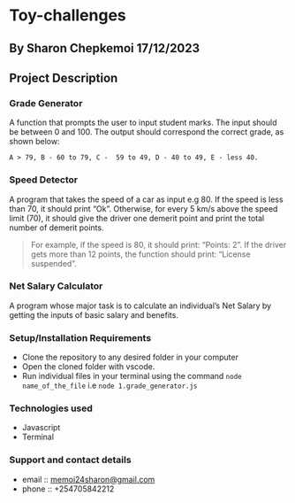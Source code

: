 # Toy-challenges

## By Sharon Chepkemoi 17/12/2023

## Project Description

### Grade Generator
A function that prompts the user to input student marks. The 
input should be between 0 and 100. The output should correspond the 
correct grade, as shown below: 

    A > 79, B - 60 to 79, C -  59 to 49, D - 40 to 49, E - less 40.

### Speed Detector
A program that takes the speed of a car as input e.g 80. If the speed is less than 70, it should print “Ok”. Otherwise, for every 5 km/s above the speed limit (70), it should give the driver one demerit point and print the total number of demerit points.

> For example, if the speed is 80, it should print: “Points: 2”. If the driver gets more than 12 points, the function should print: “License suspended”.

### Net Salary Calculator
A program whose major task is to calculate an individual’s Net Salary by getting the inputs of basic salary and benefits.


### Setup/Installation Requirements
- Clone the repository to any desired folder in your computer
- Open the cloned folder with vscode.
- Run individual files in your terminal using the command `node name_of_the_file` i.e `node 1.grade_generator.js`

### Technologies used
- Javascript
- Terminal
### Support and contact details
- email :: memoi24sharon@gmail.com
- phone :: +254705842212